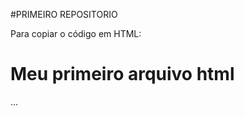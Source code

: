 #PRIMEIRO REPOSITORIO

Para copiar o código em HTML:
<html>
  <h1>Meu primeiro arquivo html</h1>
 </html>
    ...
